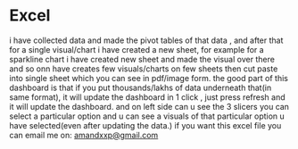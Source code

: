 # Excel
i have collected data and made the pivot tables of that data , and after that for a single visual/chart i have created a new sheet, for example for a sparkline chart i have created new sheet and made the visual over there and so onn have creates few visuals/charts on few sheets then cut paste into single sheet which you can see in pdf/image form.
the good part of this dashboard is that if you put thousands/lakhs of data underneath that(in same format), it will update the dashboard in 1 click , just press refresh and it will update the dashboard.
and on left side can u see the 3 slicers you can select a particular option and u can see a visuals of that particular option u have selected(even after updating the data.)
if you want this excel file you can email me on: amandxxp@gmail.com
